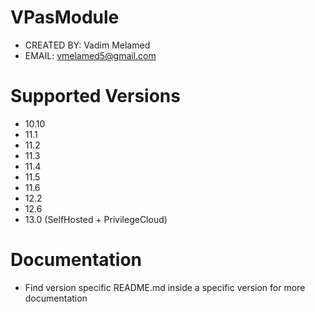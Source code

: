 # VPasModule
- CREATED BY: Vadim Melamed
- EMAIL: vmelamed5@gmail.com

# Supported Versions
- 10.10
- 11.1
- 11.2
- 11.3
- 11.4
- 11.5
- 11.6
- 12.2
- 12.6
- 13.0 (SelfHosted + PrivilegeCloud)

# Documentation
- Find version specific README.md inside a specific version for more documentation
